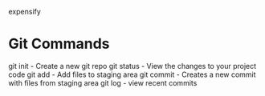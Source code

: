 expensify

# Git Commands
git init - Create a new git repo
git status - View the changes to your project code
git add - Add files to staging area
git commit - Creates a new commit with files from staging area
git log - view recent commits 